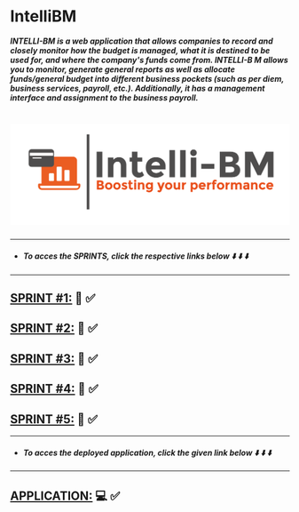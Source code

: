 # IntelliBM

***INTELLI-BM is a web application that allows companies to record and closely monitor how the budget is managed, what it is destined to be used for, and where the company's 
funds come from. INTELLI-B M allows you to monitor, generate general reports as well as allocate funds/general budget into different business pockets (such as per diem, 
business services, payroll, etc.).
Additionally, it has a management interface and assignment to the business payroll.***

# ![](https://github.com/KelvinJ1/Intelli-BM/blob/master/src/assets/intelliLogo.png)
___
- #### *To acces the SPRINTS, click the respective links below :arrow_down: :arrow_down: :arrow_down:*
___
## [SPRINT #1:](https://sharing.clickup.com/t/h/5q9khx/C6ZFDE1FYEAID0E) :file_folder: :white_check_mark:

## [SPRINT #2:](https://drive.google.com/file/d/1Pnw_nxAL0LLtwipoM2_HHjIufC5h55kr/view) :file_folder: :white_check_mark:

## [SPRINT #3:](https://sharing.clickup.com/t/h/639k5x/DCR2Z5P75T8J9LL) :file_folder: :white_check_mark:

## [SPRINT #4:](https://sharing.clickup.com/t/h/6788zu/07LIIHEZHKBEX4Z) :file_folder: :white_check_mark:

## [SPRINT #5:](https://sharing.clickup.com/t/h/7hb7v4/Y2FXAOFBUHDGA1Q) :file_folder: :white_check_mark:

___
- #### *To acces the deployed application, click the given link below :arrow_down: :arrow_down: :arrow_down:*
___

## [APPLICATION:](http://front-intelli.s3-website.us-east-2.amazonaws.com/login) :computer: :white_check_mark:







